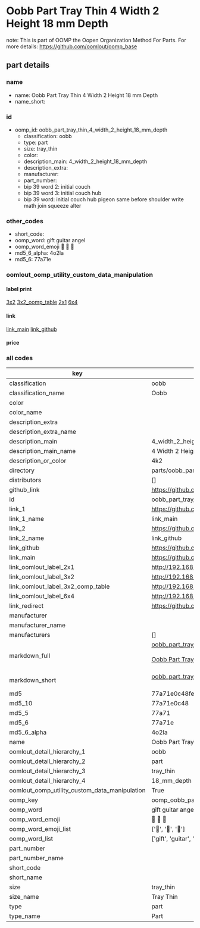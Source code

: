# Oobb Part Tray Thin 4 Width 2 Height 18 mm Depth  

note: This is part of OOMP the Oopen Organization Method For Parts. For more details: https://github.com/oomlout/oomp_base

##  part details
  







### name
* name: Oobb Part Tray Thin 4 Width 2 Height 18 mm Depth
* name_short: 
### id
* oomp_id: oobb_part_tray_thin_4_width_2_height_18_mm_depth
  * classification: oobb
  * type: part
  * size: tray_thin
  * color: 
  * description_main: 4_width_2_height_18_mm_depth
  * description_extra: 
  * manufacturer: 
  * part_number: 
  * bip 39 word 2: initial couch
  * bip 39 word 3: initial couch hub
  * bip 39 word: initial couch hub pigeon same before shoulder write math join squeeze alter

### other_codes
* short_code: 
* oomp_word: gift guitar angel
* oomp_word_emoji :gift: :guitar: :angel:
* md5_6_alpha: 4o2la
* md5_6: 77a71e






### oomlout_oomp_utility_custom_data_manipulation
#### label print
[3x2](http://192.168.1.245:1112/?label=oomp%204o2la)
[3x2_oomp_table](http://192.168.1.108:1112/?label=oomp%204o2la)
[2x1](http://192.168.1.242:1112/?label=oomp%204o2la)
[6x4](http://192.168.1.55:1112/?label=oomp%204o2la)    

#### link

[link_main](https://github.com/oomlout/oomlout_oomp_version_1_messy/tree/main/parts/oobb_part_tray_thin_4_width_2_height_18_mm_depth) [link_github](https://github.com/oomlout/oomlout_oomp_version_1_messy/tree/main/parts/oobb_part_tray_thin_4_width_2_height_18_mm_depth)                             

#### price







### all codes 
| key | value |  
| --- | --- |  
| classification | oobb |  
| classification_name | Oobb |  
| color |  |  
| color_name |  |  
| description_extra |  |  
| description_extra_name |  |  
| description_main | 4_width_2_height_18_mm_depth |  
| description_main_name | 4 Width 2 Height 18 mm Depth |  
| description_or_color | 4k2 |  
| directory | parts/oobb_part_tray_thin_4_width_2_height_18_mm_depth |  
| distributors | [] |  
| github_link | https://github.com/oomlout/oomlout_oomp_part_src/tree/main/parts/oobb_part_tray_thin_4_width_2_height_18_mm_depth |  
| id | oobb_part_tray_thin_4_width_2_height_18_mm_depth |  
| link_1 | https://github.com/oomlout/oomlout_oomp_version_1_messy/tree/main/parts/oobb_part_tray_thin_4_width_2_height_18_mm_depth |  
| link_1_name | link_main |  
| link_2 | https://github.com/oomlout/oomlout_oomp_version_1_messy/tree/main/parts/oobb_part_tray_thin_4_width_2_height_18_mm_depth |  
| link_2_name | link_github |  
| link_github | https://github.com/oomlout/oomlout_oomp_version_1_messy/tree/main/parts/oobb_part_tray_thin_4_width_2_height_18_mm_depth |  
| link_main | https://github.com/oomlout/oomlout_oomp_version_1_messy/tree/main/parts/oobb_part_tray_thin_4_width_2_height_18_mm_depth |  
| link_oomlout_label_2x1 | http://192.168.1.242:1112/?label=oomp%204o2la |  
| link_oomlout_label_3x2 | http://192.168.1.245:1112/?label=oomp%204o2la |  
| link_oomlout_label_3x2_oomp_table | http://192.168.1.108:1112/?label=oomp%204o2la |  
| link_oomlout_label_6x4 | http://192.168.1.55:1112/?label=oomp%204o2la |  
| link_redirect | https://github.com/oomlout/oomlout_oomp_version_1_messy/tree/main/parts/oobb_part_tray_thin_4_width_2_height_18_mm_depth |  
| manufacturer |  |  
| manufacturer_name |  |  
| manufacturers | [] |  
| markdown_full | [oobb_part_tray_thin_4_width_2_height_18_mm_depth](none)<br>[](none)<br>[Oobb Part Tray Thin 4 Width 2 Height 18 Mm Depth](none)<br><br> |  
| markdown_short | [oobb_part_tray_thin_4_width_2_height_18_mm_depth](none)<br><br> |  
| md5 | 77a71e0c48fe98dc50df7a4add0c3b9f |  
| md5_10 | 77a71e0c48 |  
| md5_5 | 77a71 |  
| md5_6 | 77a71e |  
| md5_6_alpha | 4o2la |  
| name | Oobb Part Tray Thin 4 Width 2 Height 18 mm Depth |  
| oomlout_detail_hierarchy_1 | oobb |  
| oomlout_detail_hierarchy_2 | part |  
| oomlout_detail_hierarchy_3 | tray_thin |  
| oomlout_detail_hierarchy_4 | 18_mm_depth |  
| oomlout_oomp_utility_custom_data_manipulation | True |  
| oomp_key | oomp_oobb_part_tray_thin_4_width_2_height_18_mm_depth |  
| oomp_word | gift guitar angel |  
| oomp_word_emoji | :gift: :guitar: :angel: |  
| oomp_word_emoji_list | [':gift:', ':guitar:', ':angel:'] |  
| oomp_word_list | ['gift', 'guitar', 'angel'] |  
| part_number |  |  
| part_number_name |  |  
| short_code |  |  
| short_name |  |  
| size | tray_thin |  
| size_name | Tray Thin |  
| type | part |  
| type_name | Part |  
